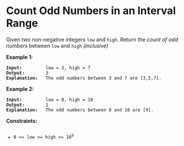 # Count Odd Numbers in an Interval Range

<!-- markdownlint-disable -->

Given two non-negative integers `low` and `high`. Return the <em>count of odd numbers</em> between `low` and `high` <em>(inclusive)</em>

<strong>Example 1:</strong>

<pre><code><strong>Input:</strong>         low = 3, high = 7
<strong>Output:</strong>        3
<strong>Explanation:</strong>   The odd numbers between 3 and 7 are [3,5,7].
</code></pre>

<strong>Example 2:</strong>

<pre><code><strong>Input:</strong>         low = 8, high = 10
<strong>Output:</strong>        1
<strong>Explanation:</strong>   The odd numbers between 8 and 10 are [9].
</code></pre>

<strong>Constraints:</strong>

<pre><code><ul><li>0 <= low <= high <= 10<sup>9</sup></li></ul></code></pre>
